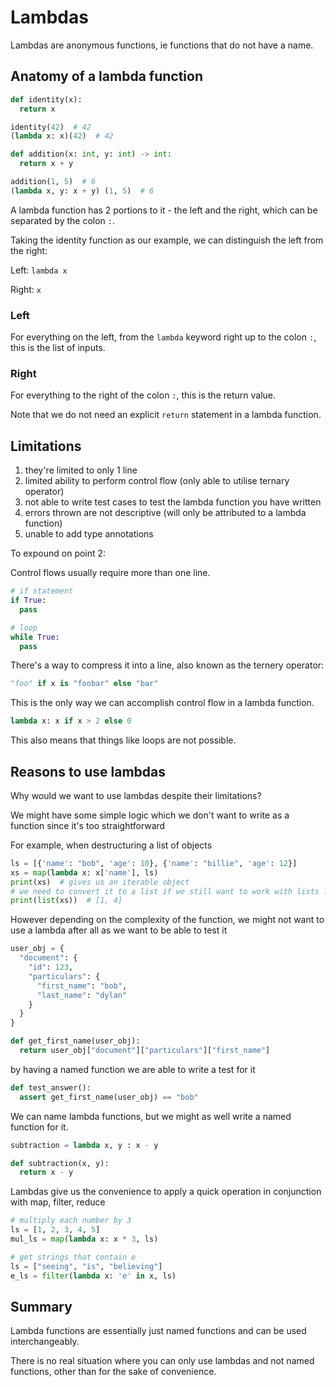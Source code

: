 # Lambdas

Lambdas are anonymous functions, ie functions that do not have a name.

## Anatomy of a lambda function

```python
def identity(x):
  return x

identity(42)  # 42
(lambda x: x)(42)  # 42

def addition(x: int, y: int) -> int:
  return x + y

addition(1, 5)  # 6
(lambda x, y: x + y) (1, 5)  # 6
```

A lambda function has 2 portions to it - the left and the right, which can be separated by the colon `:`.

Taking the identity function as our example, we can distinguish the left from the right:

Left: `lambda x`

Right: `x`

### Left

For everything on the left, from the `lambda` keyword right up to the colon `:`, this is the list of inputs.

### Right

For everything to the right of the colon `:`, this is the return value.

Note that we do not need an explicit `return` statement in a lambda function.

## Limitations

1. they're limited to only 1 line
2. limited ability to perform control flow (only able to utilise ternary operator)
3. not able to write test cases to test the lambda function you have written
4. errors thrown are not descriptive (will only be attributed to a lambda function)
5. unable to add type annotations

To expound on point 2:

Control flows usually require more than one line.

```python
# if statement
if True:
  pass

# loop
while True:
  pass
```

There's a way to compress it into a line, also known as the ternery operator:

```python
"foo" if x is "foobar" else "bar"
```

This is the only way we can accomplish control flow in a lambda function.

```python
lambda x: x if x > 2 else 0
```

This also means that things like loops are not possible.

## Reasons to use lambdas

Why would we want to use lambdas despite their limitations?

We might have some simple logic which we don't want to write as a function since it's too straightforward

For example, when destructuring a list of objects

```python
ls = [{'name': "bob", 'age': 10}, {'name': "billie", 'age': 12}]
xs = map(lambda x: x['name'], ls)
print(xs)  # gives us an iterable object
# we need to convert it to a list if we still want to work with lists later on
print(list(xs))  # [1, 4]
```

However depending on the complexity of the function, we might not want to use a lambda after all as we want to be able to test it

```python
user_obj = {
  "document": {
    "id": 123,
    "particulars": {
      "first_name": "bob",
      "last_name": "dylan"
    }
  }
}

def get_first_name(user_obj):
  return user_obj["document"]["particulars"]["first_name"]
```

by having a named function we are able to write a test for it

```python
def test_answer():
  assert get_first_name(user_obj) == "bob"
```

We can name lambda functions, but we might as well write a named function for it.

```python
subtraction = lambda x, y : x - y

def subtraction(x, y):
  return x - y
```

Lambdas give us the convenience to apply a quick operation in conjunction with map, filter, reduce

```python
# multiply each number by 3
ls = [1, 2, 3, 4, 5]
mul_ls = map(lambda x: x * 3, ls)

# get strings that contain e
ls = ["seeing", "is", "believing"]
e_ls = filter(lambda x: 'e' in x, ls)
```

## Summary

Lambda functions are essentially just named functions and can be used interchangeably.

There is no real situation where you can only use lambdas and not named functions, other than for the sake of convenience.
